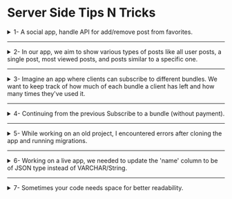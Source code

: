 # Server Side Tips N Tricks

<details>
<summary>
1- A social app, handle API for add/remove post from favorites.
</summary>

**What I did**:

- Implemented two distinct endpoints: one for adding posts to favorites and another for removing them.
- Additionally, when removing a post from favorites, if the post wasn't already in favorites, I returned an error message.

**Code Review**:

- Instead of returning error messages when the post isn't found, it's better to simply return without any message, especially to account for scenarios where users may click multiple times.
- For a more simpler and minimal API, consider combining these operations into a single endpoint for toggling between adding and removing posts from favorites.
- _Credits: Saif_

</details>

---

<details>
<summary>
2- In our app, we aim to show various types of posts like all user posts, a single post, most viewed posts, and posts similar to a specific one.
</summary>

**What I did**: Made individual endpoints for each type of post.

**Code Review**: It's more efficient to create just a couple of endpoints—one for fetching all posts and another for fetching a single post. Then, we can use filters to adjust what we get back based on what the user needs. This not only simplifies the API but also gives us more freedom to adapt to future changes easily.

- _Credits: Saif_

</details>

---

<details>
<summary>
3- Imagine an app where clients can subscribe to different bundles. We want to keep track of how much of each bundle a client has left and how many times they've used it.
</summary>

**What I did**: Added 'remaining' and 'consumed/used' columns to the pivot table connecting bundles and clients, and if we need the total amount, we add them up.

**Code review:** It might be clearer to use a 'total' column instead of 'used'. Here's why: With the first approach, when a client uses a bundle, we increase the 'remaining' and decrease the 'used'. However, with the other approach, when a client uses a bundle, we only adjust the 'remaining', and when they subscribe to a bundle, we increase the 'total'. This second approach offers less functionality. Then, if we need to find out how many times a bundle has been used, we can calculate it by subtracting the 'remaining' from the 'total'.

- _Credits: Saif_

</details>

---

<details>
<summary>
4- Continuing from the previous Subscribe to a bundle (without payment).
</summary>

**What I did**: I added a method named `subscribeToBundle` in the Bundle model. It accepts a bundle's ID as a parameter and handles different cases: if the bundle doesn't exist, it returns an error message response; if the client already has the bundle, it returns a response indicating that it was extended; and if there's no existing relation, it returns a response indicating successful subscription.

**Code Review**: It's not recommended to handle responses directly from the model; that's the controller's job. Additionally, it's crucial to keep in mind that this method might be used in various contexts like web or API, where the response format could differ. Hence, it's better to handle responses in the controller to maintain flexibility across different implementations.

- _Credits: Saif_

</details>

---

<details>
<summary>
5- While working on an old project, I encountered errors after cloning the app and running migrations.
</summary>

**Error 1.0**: A late migration had a foreign key referencing a prior migration, causing an error.
**Solution 1.0**: I renamed the file to ensure it comes before the referenced migration.
**Error 1.1**: It led to a production issue because a new migration file was created, attempting to create a table that already existed in the database, causing schema conflicts.
**Solution 1.1**: I added a check to ensure the table doesn't exist before running the logic.

**Error**: Another error occurred in a different migration, and I wasn't sure why.
**Solution**: It was due to an old package updating its migration. I deleted the file, reran the package terminal to generate the new migration file, and added a check at the top to prevent problems with existing tables on the server.

```php
public function up(): void
{
    if (!Schema::hasTable('tableName')) {
      //...
    }
}
```

- _Credits: Saif_

</details>

---

<details>
<summary>
6- Working on a live app, we needed to update the 'name' column to be of JSON type instead of VARCHAR/String.
</summary>

**What I did**: Initially attempted to change the type directly, but encountered an error due to existing string values in the column.
So, I found a solution to create a new column called new_name, looped through each name and added it to new_name column in JSON format, then deleted named column and renamed new_name to be name, I also learned how to add new_name column directly after name column.

```php
Schema::table('users', function (Blueprint $table) {
    Schema::table('users', function (Blueprint $table) {
        $table->json('new_name')->after('name')->nullable();
    });

    // During code review, Saif opted for raw SQL queries over ORM
    // for more efficient execution.
    DB::table('users')->update(
      ['new_name' => DB::raw('JSON_OBJECT("en", name, "ar", name)')]
    );

    Schema::table('users', function (Blueprint $table) {
        $table->dropColumn('name');
        $table->renameColumn('new_name', 'name');
    });
});
```

</details>

---

<details>
<summary>
7- Sometimes your code needs space for better readability.
</summary>

**Before**:

```php
Schema::create('users', function (Blueprint $table) {
  $table->id();
  $table->string('name');
  $table->string('email')->unique();
  $table->timestamp('email_verified_at')->nullable();
  $table->string('password');
  $table->string('phone_e164')->nullable()->unique();
  $table->timestamp('phone_verified_at')->nullable();
  $table->foreignId('country_id')->nullable()->constrained()->nullOnDelete();
  $table->foreignId('city_id')->nullable()->constrained()->nullOnDelete();
  $table->foreignId('area_id')->nullable()->constrained()->nullOnDelete();
  $table->rememberToken();
  $table->timestamps();
});

protected $fillable = [
  'name',
  'email',
  'email_verified_at',
  'password',
  'phone_e164',
  'phone_verified_at',
  'country_id',
  'city_id',
  'area_id',
];
```

**After**:

```php
Schema::create('users', function (Blueprint $table) {
  $table->id();
  $table->string('name');
  $table->string('email')->unique();
  $table->timestamp('email_verified_at')->nullable();

  $table->string('password');

  $table->string('phone_e164')->nullable()->unique();
  $table->timestamp('phone_verified_at')->nullable();

  $table->foreignId('country_id')->nullable()->constrained()->nullOnDelete();
  $table->foreignId('city_id')->nullable()->constrained()->nullOnDelete();
  $table->foreignId('area_id')->nullable()->constrained()->nullOnDelete();

  $table->rememberToken();
  $table->timestamps();
});

protected $fillable = [
  'name',
  'email',
  'email_verified_at',

  'password',

  'phone_e164',
  'phone_verified_at',

  'country_id',
  'city_id',
  'area_id',
];
```

- _Credits: Saif_

</details>

